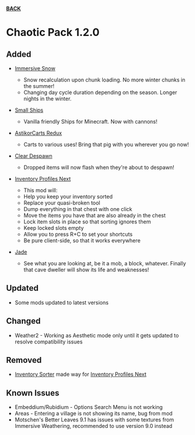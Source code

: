 [**BACK**](./)

# Chaotic Pack 1.2.0

## Added

- [Immersive Snow](https://www.curseforge.com/minecraft/mc-mods/immersive-snow)
  - Snow recalculation upon chunk loading. No more winter chunks in the summer!
  - Changing day cycle duration depending on the season. Longer nights in the winter.

- [Small Ships](https://www.curseforge.com/minecraft/mc-mods/small-ships)
  - Vanilla friendly Ships for Minecraft. Now with cannons!

- [AstikorCarts Redux](https://www.curseforge.com/minecraft/mc-mods/astikor-carts-redux)
  - Carts to various uses! Bring that pig with you wherever you go now!

- [Clear Despawn](https://www.curseforge.com/minecraft/mc-mods/clear-despawn)
  - Dropped items will now flash when they're about to despawn!

- [Inventory Profiles Next](https://www.curseforge.com/minecraft/mc-mods/inventory-profiles-next)
  - This mod will:
  - Help you keep your inventory sorted
  - Replace your quasi-broken tool
  - Dump everything in that chest with one click
  - Move the items you have that are also already in the chest                                         
  - Lock item slots in place so that sorting ignores them
  - Keep locked slots empty
  - Allow you to press R+C to set your shortcuts
  - Be pure client-side, so that it works everywhere

- [Jade](https://www.curseforge.com/minecraft/mc-mods/jade)
  - See what you are looking at, be it a mob, a block, whatever. Finally that cave dweller will show its life and weaknesses!

## Updated

- Some mods updated to latest versions


## Changed

- Weather2 - Working as Aesthetic mode only until it gets updated to resolve compatibility issues


## Removed

- [Inventory Sorter](https://www.curseforge.com/minecraft/mc-mods/inventory-sorter) made way for [Inventory Profiles Next](https://www.curseforge.com/minecraft/mc-mods/inventory-profiles-next)


## Known Issues

- Embeddium/Rubidium - Options Search Menu is not working
- Areas - Entering a village is not showing its name, bug from mod
- Motschen's Better Leaves 9.1 has issues with some textures from Immersive Weathering, recommended to use version 9.0 instead
